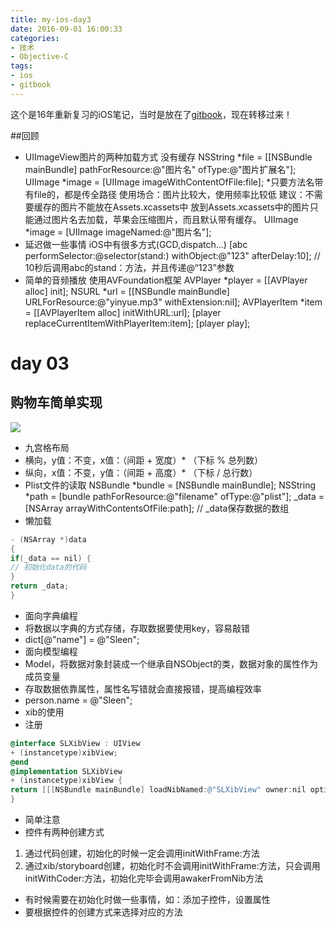 ```yaml
---
title: my-ios-day3
date: 2016-09-01 16:00:33
categories: 
- 技术
- Objective-C 
tags: 
- ios
- gitbook
---
```


这个是16年重新复习的iOS笔记，当时是放在了[gitbook](https://sleenxiu.gitbooks.io/my-learning-ios/content/)，现在转移过来！
<!-- more -->

##回顾
- UIImageView图片的两种加载方式
没有缓存
NSString *file = [[NSBundle mainBundle] pathForResource:@"图片名" ofType:@"图片扩展名"];
UIImage *image = [UIImage imageWithContentOfFile:file];
*只要方法名带有file的，都是传全路径
使用场合：图片比较大，使用频率比较低
建议：不需要缓存的图片不能放在Assets.xcassets中
放到Assets.xcassets中的图片只能通过图片名去加载，苹果会压缩图片，而且默认带有缓存。
UIImage *image = [UIImage imageNamed:@"图片名"];
- 延迟做一些事情
iOS中有很多方式(GCD,dispatch...)
[abc performSelector:@selector(stand:) withObject:@"123" afterDelay:10];
// 10秒后调用abc的stand：方法，并且传递@“123”参数
- 简单的音频播放
使用AVFoundation框架
AVPlayer *player = [[AVPlayer alloc] init];
NSURL *url = [[NSBundle mainBundle] URLForResource:@"yinyue.mp3" withExtension:nil];
AVPlayerItem *item = [[AVPlayerItem alloc] initWithURL:url];
[player replaceCurrentItemWithPlayerItem:item];
[player play];

# day 03
## 购物车简单实现
![](https://thumbnail0.baidupcs.com/thumbnail/9f9d244f14d78ba7a3acfcb6a4fa45a9?fid=3191038685-250528-979017796389468&time=1472378400&rt=pr&sign=FDTAER-DCb740ccc5511e5e8fedcff06b081203-08Sg5zeqlDKiivuQmaXtVD9Burk%3d&expires=8h&chkbd=0&chkv=0&dp-logid=5583740125953609836&dp-callid=0&size=c10000_u10000&quality=90)
- 九宫格布局
- 横向，y值：不变，x值：（间距 + 宽度）* （下标 % 总列数）
- 纵向，x值：不变，y值：（间距 + 高度）* （下标 / 总行数）
- Plist文件的读取
NSBundle *bundle = [NSBundle mainBundle];
NSString *path = [bundle pathForResource:@"filename" ofType:@"plist"];
_data = [NSArray arrayWithContentsOfFile:path]; // _data保存数据的数组
- 懒加载
```objectivec
- (NSArray *)data
{
if(_data == nil) {
// 初始化data的代码
}
return _data;
}
```
- 面向字典编程
- 将数据以字典的方式存储，存取数据要使用key，容易敲错
- dict[@"name"] = @"Sleen";
- 面向模型编程
- Model，将数据对象封装成一个继承自NSObject的类，数据对象的属性作为成员变量
- 存取数据依靠属性，属性名写错就会直接报错，提高编程效率
- person.name = @"Sleen";
- xib的使用
- 注册
```objectivec
@interface SLXibView : UIView
+ (instancetype)xibView;
@end
@implementation SLXibView
+ (instancetype)xibView {
return [[[NSBundle mainBundle] loadNibNamed:@"SLXibView" owner:nil options:nil] lastobject];
}
```

- 简单注意
- 控件有两种创建方式
1. 通过代码创建，初始化的时候一定会调用initWithFrame:方法
2. 通过xib/storyboard创建，初始化时不会调用initWithFrame:方法，只会调用initWithCoder:方法，初始化完毕会调用awakerFromNib方法
- 有时候需要在初始化时做一些事情，如：添加子控件，设置属性
- 要根据控件的创建方式来选择对应的方法




